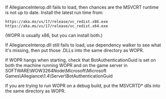 If AllegianceInterop.dll fails to load, then chances are the MSVCRT runtime is not up to date. Install the latest run time from: 

	https://aka.ms/vs/17/release/vc_redist.x86.exe
	https://aka.ms/vs/17/release/vc_redist.x64.exe

(WOPR is usually x86, but you can install both.)

If AllegianceInterop.dll still fails to load, use dependency walker to see what it's missing, then put those .DLLs into the same directory as WOPR. 

If WOPR hangs when starting, check that BotAuthenticationGuid is set on both the machine running WOPR and on the game server in 
SOFTWARE\WOW3264Node\Microsoft\Microsoft Games\Allegiance\1.4\Server\BotAuthenticationGuid

If you are trying to run WOPR on a debug build, put the MSVCRTD* dlls into the same directory as WOPR.



